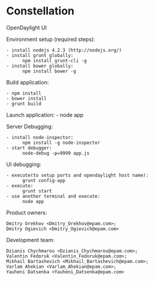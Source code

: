 # Constellation
OpenDaylight UI

Environment setup (required steps):

 	- install nodejs 4.2.3 (http://nodejs.org/)
	- install grunt globally: 
    	  npm install grunt-cli -g
	- install bower globally:
    	  npm install bower -g

Build application:

	- npm install	
	- bower install
	- grunt build

Launch application:
	- node app

Server Debugging:

	- install node-inspector:
    	  npm install -g node-inspector
	- start debugger:
    	  node-debug -p=9999 app.js

UI debugging:

	- execute(to setup ports and opendaylight host name):
          grunt config-app 
	- execute:
          grunt start
	- use another terminal and execute:
          node app
	

Product owners:

	Dmitry Orekhov <Dmitry_Orekhov@epam.com>;
	Dmitry Ogievich <Dmitry_Ogievich@epam.com>

Development team:

	Dzianis Chychmarou <Dzianis_Chychmarou@epam.com>;
	Valentin Fedoruk <Valentin_Fedoruk@epam.com>;
	Mikhail Bartashevich <Mikhail_Bartashevich@epam.com>;
	Varlam Ahekian <Varlam_Ahekian@epam.com>;
	Yauheni Datsenka <Yauheni_Datsenka@epam.com>